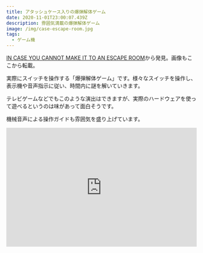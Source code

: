 ```yaml
---
title: アタッシュケース入りの爆弾解体ゲーム
date: 2020-11-01T23:00:07.439Z
description: 雰囲気満載の爆弾解体ゲーム
image: /img/case-escape-room.jpg
tags:
  - ゲーム機
---
```

[IN CASE YOU CANNOT MAKE IT TO AN ESCAPE ROOM](https://hackaday.com/2019/11/27/in-case-you-cannot-make-it-to-an-escape-room/)から発見。画像もここから転載。

実際にスイッチを操作する「爆弾解体ゲーム」です。様々なスイッチを操作し、表示機や音声指示に従い、時間内に謎を解いていきます。

テレビゲームなどでもこのような演出はできますが、実際のハードウェアを使って遊べるというのは味があって面白そうです。

機械音声による操作ガイドも雰囲気を盛り上げています。

<iframe width="100%" height="315" src="https://www.youtube.com/embed/WK6nwx5pwIw" frameborder="0" allow="accelerometer; autoplay; encrypted-media; gyroscope; picture-in-picture" allowfullscreen></iframe>

